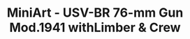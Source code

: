 ---
layout: product
title: "MiniArt - USV-BR 76-mm Gun Mod.1941 withLimber & Crew"
price: "4150" 
desc: "N/A"
img_path: "/assets/img/MI35129.webp"
brand: "N/A"
available: false
special_offer: false
new: false
soon: false
cat: "010000"
subcat: "010100"
subsubcat: "0N/A"
sifra: "MI35129"
popular: false
spec: false
---